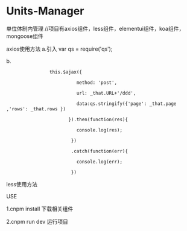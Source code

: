 # Units-Manager
单位体制内管理
//项目有axios组件，less组件，elementui组件，koa组件，mongoose组件

axios使用方法
a.引入 var qs = require('qs');


b.   			

					this.$ajax({
	
						      method: 'post',
							  
						      url: _that.URL+'/ddd',
							  
						      data:qs.stringify({'page': _that.page ,'rows': _that.rows })
							  
						   }).then(function(res){
							   
							  console.log(res);
							  
							})
							
							.catch(function(err){
								
							  console.log(err);
							  
							})
							

less使用方法

 <style scoped="scoped" lang="less">
 
	.bb{
		
		color: red;
		
			.cc{
				
				color: green;
				
			}
		
	}
	
</style> 

USE

1.cnpm install  下载相关组件

2.cnpm run dev  运行项目

